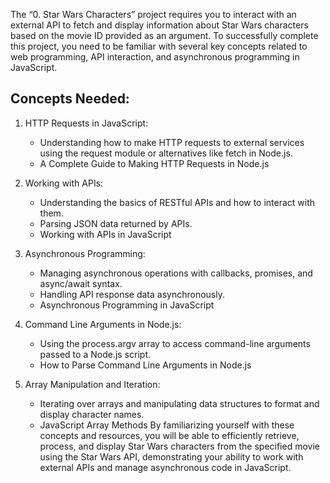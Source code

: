 The “0. Star Wars Characters” project requires you to interact with an external API to fetch and display information about Star Wars characters based on the movie ID provided as an argument. To successfully complete this project, you need to be familiar with several key concepts related to web programming, API interaction, and asynchronous programming in JavaScript.

## Concepts Needed:
1. HTTP Requests in JavaScript:

	- Understanding how to make HTTP requests to external services using the request module or alternatives like fetch in Node.js.
	- A Complete Guide to Making HTTP Requests in Node.js
2. Working with APIs:

	- Understanding the basics of RESTful APIs and how to interact with them.
	- Parsing JSON data returned by APIs.
	- Working with APIs in JavaScript
3. Asynchronous Programming:

	- Managing asynchronous operations with callbacks, promises, and async/await syntax.
	- Handling API response data asynchronously.
	- Asynchronous Programming in JavaScript
4. Command Line Arguments in Node.js:

	- Using the process.argv array to access command-line arguments passed to a Node.js script.
	- How to Parse Command Line Arguments in Node.js
5. Array Manipulation and Iteration:

	- Iterating over arrays and manipulating data structures to format and display character names.
	- JavaScript Array Methods
By familiarizing yourself with these concepts and resources, you will be able to efficiently retrieve, process, and display Star Wars characters from the specified movie using the Star Wars API, demonstrating your ability to work with external APIs and manage asynchronous code in JavaScript.
